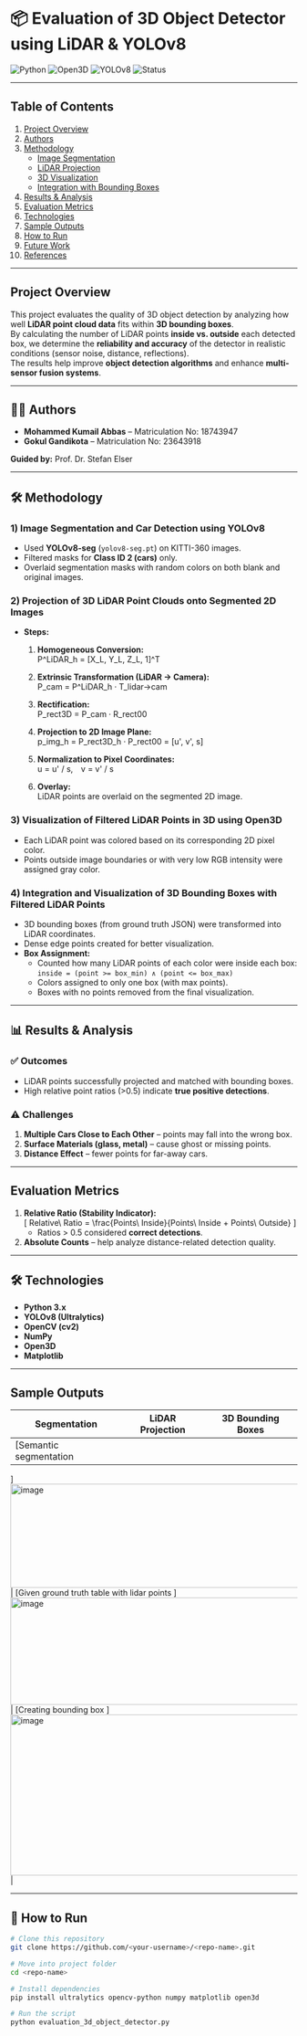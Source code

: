 
# 📦 Evaluation of 3D Object Detector using LiDAR & YOLOv8

![Python](https://img.shields.io/badge/Python-3.x-blue?logo=python)
![Open3D](https://img.shields.io/badge/Open3D-3D%20Visualization-orange)
![YOLOv8](https://img.shields.io/badge/YOLOv8-Segmentation-red)
![Status](https://img.shields.io/badge/Status-Completed-brightgreen)

---

##  Table of Contents
1. [Project Overview](#-project-overview)
2. [Authors](#-authors)
3. [Methodology](#-methodology)
    - [Image Segmentation](#1-image-segmentation-and-car-detection-using-yolov8)
    - [LiDAR Projection](#2-projection-of-3d-lidar-point-clouds-onto-segmented-2d-images)
    - [3D Visualization](#3-visualization-of-filtered-lidar-points-in-3d-using-open3d)
    - [Integration with Bounding Boxes](#4-integration-and-visualization-of-3d-bounding-boxes-with-filtered-lidar-points)
4. [Results & Analysis](#-results--analysis)
5. [Evaluation Metrics](#-evaluation-metrics)
6. [Technologies](#-technologies)
7. [Sample Outputs](#-sample-outputs)
8. [How to Run](#-how-to-run)
9. [Future Work](#-future-work)
10. [References](#-references)

---

##  Project Overview
This project evaluates the quality of 3D object detection by analyzing how well **LiDAR point cloud data** fits within **3D bounding boxes**.  
By calculating the number of LiDAR points **inside vs. outside** each detected box, we determine the **reliability and accuracy** of the detector in realistic conditions (sensor noise, distance, reflections).  
The results help improve **object detection algorithms** and enhance **multi-sensor fusion systems**.

---

## 👨‍💻 Authors
- **Mohammed Kumail Abbas** – Matriculation No: 18743947  
- **Gokul Gandikota** – Matriculation No: 23643918  

**Guided by:** Prof. Dr. Stefan Elser  

---

## 🛠 Methodology

### **1) Image Segmentation and Car Detection using YOLOv8**
- Used **YOLOv8-seg** (`yolov8-seg.pt`) on KITTI-360 images.  
- Filtered masks for **Class ID 2 (cars)** only.  
- Overlaid segmentation masks with random colors on both blank and original images.

### **2) Projection of 3D LiDAR Point Clouds onto Segmented 2D Images**
- **Steps:**
  1. **Homogeneous Conversion:**  
     P^LiDAR_h = [X_L, Y_L, Z_L, 1]^T

  2. **Extrinsic Transformation (LiDAR → Camera):**  
     P_cam = P^LiDAR_h · T_lidar→cam

  3. **Rectification:**  
     P_rect3D = P_cam · R_rect00

  4. **Projection to 2D Image Plane:**  
     p_img_h = P_rect3D_h · P_rect00 = [u', v', s]

  5. **Normalization to Pixel Coordinates:**  
     u = u' / s, v = v' / s

  6. **Overlay:**  
     LiDAR points are overlaid on the segmented 2D image.

### **3) Visualization of Filtered LiDAR Points in 3D using Open3D**
- Each LiDAR point was colored based on its corresponding 2D pixel color.  
- Points outside image boundaries or with very low RGB intensity were assigned gray color.

### **4) Integration and Visualization of 3D Bounding Boxes with Filtered LiDAR Points**
- 3D bounding boxes (from ground truth JSON) were transformed into LiDAR coordinates.
- Dense edge points created for better visualization.  
- **Box Assignment:**  
  - Counted how many LiDAR points of each color were inside each box:  
    `inside = (point >= box_min) ∧ (point <= box_max)`  
  - Colors assigned to only one box (with max points).  
  - Boxes with no points removed from the final visualization.

---

## 📊 Results & Analysis
### ✅ **Outcomes**
- LiDAR points successfully projected and matched with bounding boxes.
- High relative point ratios (>0.5) indicate **true positive detections**.

### ⚠️ **Challenges**
1. **Multiple Cars Close to Each Other** – points may fall into the wrong box.  
2. **Surface Materials (glass, metal)** – cause ghost or missing points.  
3. **Distance Effect** – fewer points for far-away cars.

---

##  Evaluation Metrics
1. **Relative Ratio (Stability Indicator):**  
   \[
   Relative\ Ratio = \frac{Points\ Inside}{Points\ Inside + Points\ Outside}
   \]
   - Ratios > 0.5 considered **correct detections**.
2. **Absolute Counts** – help analyze distance-related detection quality.

---

## 🛠 Technologies
- **Python 3.x**  
- **YOLOv8 (Ultralytics)**  
- **OpenCV (cv2)**  
- **NumPy**  
- **Open3D**  
- **Matplotlib**  

---

##  Sample Outputs

| Segmentation | LiDAR Projection | 3D Bounding Boxes |
|--------------|------------------|-------------------|
| [Semantic segmentation
]<img width="567" height="182" alt="image" src="https://github.com/user-attachments/assets/41cb2e4e-abe8-4cbc-88da-85095b0a6397" />
| [Given ground truth table with lidar points
]<img width="562" height="188" alt="image" src="https://github.com/user-attachments/assets/55fee6ef-36a2-463a-801b-ec116b4edba7" />
 | [Creating bounding box ]<img width="567" height="282" alt="image" src="https://github.com/user-attachments/assets/1a59ce21-379d-46e9-8faf-4269dd23181f" />
 |

---

## 🚀 How to Run

```bash
# Clone this repository
git clone https://github.com/<your-username>/<repo-name>.git

# Move into project folder
cd <repo-name>

# Install dependencies
pip install ultralytics opencv-python numpy matplotlib open3d

# Run the script
python evaluation_3d_object_detector.py
